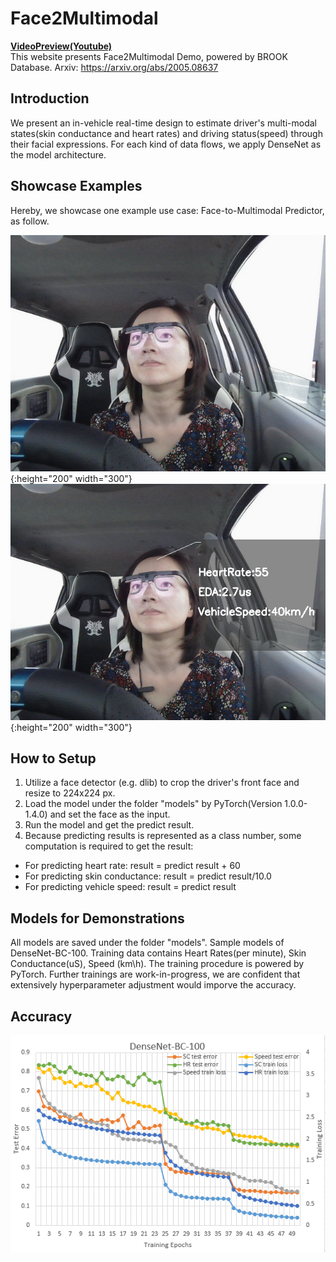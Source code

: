 # Face2Multimodal

[**VideoPreview(Youtube)**](https://youtu.be/LLYTffMaSGM)  
This website presents Face2Multimodal Demo, powered by BROOK Database.
Arxiv: https://arxiv.org/abs/2005.08637

## Introduction

We present an in-vehicle real-time design to estimate driver's multi-modal states(skin conductance and heart rates) and driving status(speed) through their facial expressions. For each kind of data flows, we apply DenseNet as the model architecture.

## Showcase Examples
Hereby, we showcase one example use case: Face-to-Multimodal Predictor, as follow.

![example](https://raw.githubusercontent.com/unnc-idl-ucc/BROOK/master/figures/facecapture.jpg){:height="200" width="300"}
![predictor](https://raw.githubusercontent.com/unnc-idl-ucc/BROOK/master/figures/Estimator.jpg){:height="200" width="300"}

## How to Setup

1. Utilize a face detector (e.g. dlib) to crop the driver's front face and resize to 224x224 px.
2. Load the model under the folder "models" by PyTorch(Version 1.0.0-1.4.0) and set the face as the input.
3. Run the model and get the predict result.
4. Because predicting results is represented as a class number, some computation is required to get the result:
  * For predicting heart rate: result = predict result + 60
  * For predicting skin conductance: result = predict result/10.0
  * For predicting vehicle speed: result = predict result

   
## Models for Demonstrations

All models are saved under the folder "models". Sample models of DenseNet-BC-100. Training data contains Heart Rates(per minute), Skin Conductance(uS), Speed (km\h). The training procedure is powered by PyTorch. Further trainings are work-in-progress, we are confident that extensively hyperparameter adjustment would imporve the accuracy.

## Accuracy
![accuracy](https://raw.githubusercontent.com/unnc-idl-ucc/BROOK/master/figures/Accuracy.png)
